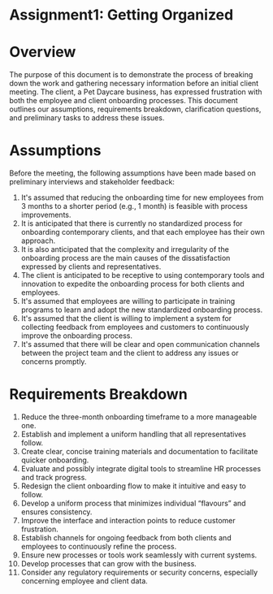 # Assignment1: Getting Organized

# Overview

The purpose of this document is to demonstrate the process of breaking down the work and gathering necessary information before an initial client meeting. The client, a Pet Daycare business, has expressed frustration with both the employee and client onboarding processes. This document outlines our assumptions, requirements breakdown, clarification questions, and preliminary tasks to address these issues.

# Assumptions
Before the meeting, the following assumptions have been made based on preliminary interviews and stakeholder feedback:
1.	It's assumed that reducing the onboarding time for new employees from 3 months to a shorter period (e.g., 1 month) is feasible with process improvements.
2.	It is anticipated that there is currently no standardized process for onboarding contemporary clients, and that each employee has their own approach.
3.	It is also anticipated that the complexity and irregularity of the onboarding process are the main causes of the dissatisfaction expressed by clients and representatives.
4.	The client is anticipated to be receptive to using contemporary tools and innovation to expedite the onboarding process for both clients and employees.
5.	It's assumed that employees are willing to participate in training programs to learn and adopt the new standardized onboarding process.
6.	It's assumed that the client is willing to implement a system for collecting feedback from employees and customers to continuously improve the onboarding process.
7.	It's assumed that there will be clear and open communication channels between the project team and the client to address any issues or concerns promptly.

# Requirements Breakdown
1.	Reduce the three-month onboarding timeframe to a more manageable one.
2.	Establish and implement a uniform handling that all representatives follow. 
3.	Create clear, concise training materials and documentation to facilitate quicker onboarding.
4.	Evaluate and possibly integrate digital tools to streamline HR processes and track progress.
5. 	Redesign the client onboarding flow to make it intuitive and easy to follow.
6.	Develop a uniform process that minimizes individual “flavours” and ensures consistency.
7.	Improve the interface and interaction points to reduce customer frustration.
8.	Establish channels for ongoing feedback from both clients and employees to continuously refine the process.
9.	Ensure new processes or tools work seamlessly with current systems.
10.	Develop processes that can grow with the business.
11.	Consider any regulatory requirements or security concerns, especially concerning employee and client data.
